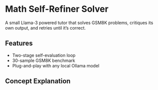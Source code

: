 # Math Self-Refiner Solver

A small Llama-3 powered tutor that solves GSM8K problems, critiques its own output, and retries until it’s correct.

## Features

- Two-stage self-evaluation loop
- 30-sample GSM8K benchmark
- Plug-and-play with any local Ollama model

## Concept Explanation

